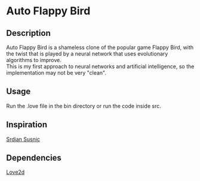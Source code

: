 # Auto Flappy Bird

## Description
Auto Flappy Bird is a shameless clone of the popular game Flappy Bird, with the twist that is played by a neural network that uses evolutionary algorithms to improve.  
This is my first approach to neural networks and artificial intelligence, so the implementation may not be very "clean".

## Usage
Run the .love file in the bin directory or run the code inside src.

## Inspiration
[Srdjan Susnic](https://www.youtube.com/watch?v=aeWmdojEJf0)

## Dependencies
[Love2d](https://love2d.org/)
